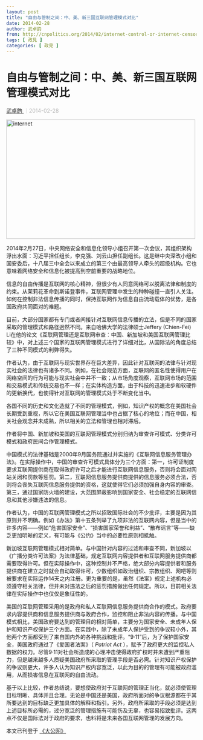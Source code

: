 ```yaml
---
layout: post
title: "自由与管制之间：中、美、新三国互联网管理模式对比"
date: 2014-02-28
author: 武卓韵
from: http://cnpolitics.org/2014/02/internet-control-or-internet-censorship/
tags: [ 政見 ]
categories: [ 政見 ]
---
```


<div class="post-block">
 <h1 class="post-head">
  自由与管制之间：中、美、新三国互联网管理模式对比
 </h1>
 <p class="post-subhead">
 </p>
 <p class="post-tag">
 </p>
 <p class="post-author">
  <!--a href="http://cnpolitics.org/author/wuzhuoyun/">武卓韵</a-->
  <a href="http://cnpolitics.org/author/wuzhuoyun/">
   武卓韵
  </a>
  <span style="font-size:14px;color:#b9b9b9;">
   ｜2014-02-28
  </span>
 </p>
 <!--p class="post-lead">中央网络安全和信息化领导小组浮出水面，网络安全和信息化被提高到空前重要的战略地位。与美国和新加坡相比，中国的网络管理模式有何特征？
</p-->
 <div class="post-body">
  <p>
   <img alt="internet" class="aligncenter size-full wp-image-4229" height="315" sizes="(max-width: 500px) 100vw, 500px" src="http://cnpolitics.org/wp-content/uploads/2014/02/internet.png" srcset="http://cnpolitics.org/wp-content/uploads/2014/02/internet.png 500w, http://cnpolitics.org/wp-content/uploads/2014/02/internet-300x189.png 300w" width="500"/>
  </p>
  <p>
   2014年2月27日，中央网络安全和信息化领导小组召开第一次会议，其组织架构浮出水面：习近平担任组长，李克强、刘云山担任副组长。这是继中央深改小组和国安委后，十八届三中全会以来成立的第三个由最高领导人牵头的超级机构。它也意味着网络安全和信息化被提高到空前重要的战略地位。
  </p>
  <p>
   信息的自由传播是互联网的核心精神，但很少有人同意网络可以脱离法律和制度的约束。从茉莉花革命到斯诺登事件，互联网管理中发生的种种碰撞一直引人关注。如何在控制非法信息传播的同时，保持互联网作为信息自由流动载体的优势，是各国政府共同面对的难题。
  </p>
  <p>
   目前，大部分国家都有专门或者间接针对互联网信息传播的立法，但是不同的国家采取的管理模式和路径迥然不同。来自哈佛大学的法律硕士Jeffery (Chien-Fei) Li在他的论文《互联网管理还是互联网审查：中国、新加坡和美国互联网管理比较》中，对上述三个国家的互联网管理模式进行了详细对比，从国际法的角度总结了三种不同模式的利弊得失。
  </p>
  <p>
   作者认为，由于互联网与现实世界存在巨大差异，因此针对互联网的法律与针对现实社会的法律也有诸多不同。例如，在社会规范方面，互联网的匿名性使得用户在网络空间的行为可能与现实社会中并不一致；从市场角度观察，互联网市场的范围和交易模式和传统交易也不一样；在实体构造方面，由于科技的迅速进步和软硬件的更新换代，也使得针对互联网的管理模式处于不断变化当中。
  </p>
  <p>
   各国不同的历史和文化造就了不同的管理模式，例如，知识产权的概念在美国社会长期受到重视，所以它在美国互联网管理当中也占据了核心的地位；而在中国，相关社会观念并未成熟，所以相关的立法和管理也相对滞后。
  </p>
  <p>
   作者将中国、新加坡和美国的互联网管理模式分别归纳为审查许可模式、分类许可模式和政府民间合作管理模式。
  </p>
  <p>
   中国模式的法律基础是2000年9月国务院通过并实施的《互联网信息服务管理办法》。在实际操作中，中国的审查许可模式具体分为三个方面：第一，许可证制度要求互联网提供商在取得政府许可之后才能进行互联网信息服务，否则将会面对网站关闭和罚款等惩罚。第二，互联网信息服务提供商提供的信息服务必须合法，否则将会丧失互联网信息服务提供的资格，这就使得它们必须加强自身内容的审查。第三，通过国家防火墙的建设，大范围屏蔽影响到国家安全、社会稳定的互联网信息和其他涉嫌违法的信息。
  </p>
  <p>
   作者认为，中国的互联网管理模式之所以招致国际社会的不少批评，主要是因为其原则并不明确。例如《办法》第十五条列举了九项非法的互联网内容，但是当中的许多内容——例如“危害国家安全”、“损害国家荣誉和利益”、“散布谣言”等——缺乏更加明晰的定义，有可能与《公约》当中的必要性原则相抵触。
  </p>
  <p>
   新加坡互联网管理模式相对简单。与中国针对内容的过滤和审查不同，新加坡以《广播分类许可法案》为法律基础，规定互联网内容提供者和互联网服务提供商都需要取得许可。但在实际操作中，这种控制并不严格，绝大部分内容提供者和服务提供商在建立之时就会自动取得许可，少数组织如政治组织、宗教组织、网吧等则被要求在实际运作14天之内注册。更为重要的是，虽然《法案》规定上述机构必须遵守相关法律，但并未对违法之后的惩罚措施做出任何规定。所以，目前相关法律在实际操作中也仅仅是象征性的。
  </p>
  <p>
   美国的互联网管理采用的是政府和私人互联网信息服务提供商合作的模式。政府要求内容提供商和信息服务提供商与政府合作，监控和阻止非法内容的传播。与中国模式相比，美国政府要达到的管理目的相对简单，主要分为国家安全、未成年人保护和知识产权保护三个方面。在实践中，除了未成年人保护受到的争议较小外，其他两个方面都受到了来自国内外的各种挑战和批评。“9·11”后，为了保护国家安全，美国政府通过了《爱国者法案》（
   <cite>
    Patriot Act
   </cite>
   ），赋予了政府更大的监控私人数据的权力。尽管9·11对社会所造成的心理冲击使得政府扩权时并未遭到严重阻力，但是越来越多人质疑美国政府所采取的管理手段是否必需。针对知识产权保护的争议则更大，许多人认为知识产权内容宽泛，以此为目的的管理有可能被政府滥用，从而损害信息在互联网的自由流动。
  </p>
  <p>
   基于以上比较，作者总结说，要想使政府对于互联网的管理正当化，就必须使管理目标明晰、具体并且合理。无论是中国还是美国，政府所面对的争议根源都在于其所要达到的目标缺乏更加具体的解释和指引。另外，政府所采取的手段必须是达到上述目标所必需的，过分宽泛的管理措施有可能伤及无辜，也容易招致批评。这两点不仅是国际法对于政府的要求，也料将是未来各国互联网管理的发展方向。
  </p>
  <div class="post-endnote">
   本文已刊登于
   <a href="http://news.takungpao.com/mainland/focus/2014-02/2309474.html">
    《大公网》
   </a>
  </div>
 </div>
</div>
